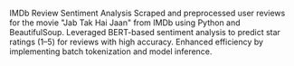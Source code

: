IMDb Review Sentiment Analysis
Scraped and preprocessed user reviews for the movie "Jab Tak Hai Jaan" from IMDb using Python and BeautifulSoup.
Leveraged BERT-based sentiment analysis to predict star ratings (1–5) for reviews with high accuracy.
Enhanced efficiency by implementing batch tokenization and model inference.
